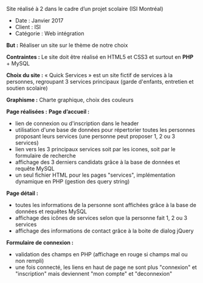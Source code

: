 Site réalisé à 2 dans le cadre d’un projet scolaire (ISI Montréal) 

- Date : Janvier 2017 
- Client : ISI 
- Catégorie : Web intégration


**But :** Réaliser un site sur le thème de notre choix 

**Contraintes :** Le site doit être réalisé en HTML5 et CSS3 et surtout en **PHP** + MySQL

**Choix du site :** « Quick Services » est un site fictif de services à la personnes, regroupant 3 services principaux (garde d'enfants, entretien et soutien scolaire)

**Graphisme :** Charte graphique, choix des couleurs 

**Page réalisées :**
**Page d’accueil :** 
- lien de connexion ou d'inscription dans le header
- utilisation d'une base de données pour répertorier toutes les personnes proposant leurs services (une personne peut proposer 1, 2 ou 3 services)
- lien vers les 3 principaux services soit par les icones, soit par le formulaire de recherche 
- affichage des 3 derniers candidats grâce à la base de données et requête MySQL
- un seul fichier HTML pour les pages "services", implémentation dynamique en PHP (gestion des query string)

**Page détail :** 
- toutes les informations de la personne sont affichées grâce à la base de données et requêtes MySQL
- affichage des icônes de services selon que la personne fait 1, 2 ou 3 services
- affichage des informations de contact grâce à la boite de dialog jQuery

**Formulaire de connexion :**
- validation des champs en PHP (affichage en rouge si champs mal ou non rempli)
- une fois connecté, les liens en haut de page ne sont plus "connexion" et "inscription" mais deviennent "mon compte" et "deconnexion" 
